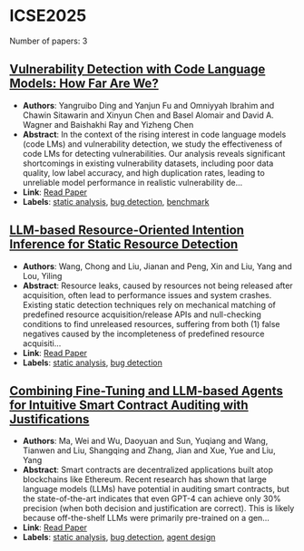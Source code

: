 # ICSE2025

Number of papers: 3

## [Vulnerability Detection with Code Language Models: How Far Are We?](paper_1.md)
- **Authors**: Yangruibo Ding and Yanjun Fu and Omniyyah Ibrahim and Chawin Sitawarin and Xinyun Chen and Basel Alomair and David A. Wagner and Baishakhi Ray and Yizheng Chen
- **Abstract**: In the context of the rising interest in code language models (code LMs) and vulnerability detection, we study the effectiveness of code LMs for detecting vulnerabilities. Our analysis reveals significant shortcomings in existing vulnerability datasets, including poor data quality, low label accuracy, and high duplication rates, leading to unreliable model performance in realistic vulnerability de...
- **Link**: [Read Paper](https://doi.org/10.48550/arXiv.2403.18624)
- **Labels**: [static analysis](../../labels/static_analysis.md), [bug detection](../../labels/bug_detection.md), [benchmark](../../labels/benchmark.md)

## [LLM-based Resource-Oriented Intention Inference for Static Resource Detection](paper_2.md)
- **Authors**: Wang, Chong and Liu, Jianan and Peng, Xin and Liu, Yang and Lou, Yiling
- **Abstract**: Resource leaks, caused by resources not being released after acquisition, often lead to performance issues and system crashes. Existing static detection techniques rely on mechanical matching of predefined resource acquisition/release APIs and null-checking conditions to find unreleased resources, suffering from both (1) false negatives caused by the incompleteness of predefined resource acquisiti...
- **Link**: [Read Paper](https://arxiv.org/abs/2311.04448)
- **Labels**: [static analysis](../../labels/static_analysis.md), [bug detection](../../labels/bug_detection.md)

## [Combining Fine-Tuning and LLM-based Agents for Intuitive Smart Contract Auditing with Justifications](paper_3.md)
- **Authors**: Ma, Wei and Wu, Daoyuan and Sun, Yuqiang and Wang, Tianwen and Liu, Shangqing and Zhang, Jian and Xue, Yue and Liu, Yang
- **Abstract**: Smart contracts are decentralized applications built atop blockchains like Ethereum. Recent research has shown that large language models (LLMs) have potential in auditing smart contracts, but the state-of-the-art indicates that even GPT-4 can achieve only 30% precision (when both decision and justification are correct). This is likely because off-the-shelf LLMs were primarily pre-trained on a gen...
- **Link**: [Read Paper](https://arxiv.org/pdf/2403.16073)
- **Labels**: [static analysis](../../labels/static_analysis.md), [bug detection](../../labels/bug_detection.md), [agent design](../../labels/agent_design.md)

